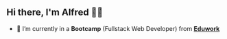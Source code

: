 ## Hi there, I'm Alfred 🚀🚀

- 🌱 I’m currently in a **Bootcamp** (Fullstack Web Developer) from [**Eduwork**](eduwork.id)

<!--
**Zhyizhouu/Zhyizhouu** is a ✨ _special_ ✨ repository because its `README.md` (this file) appears on your GitHub profile.

Here are some ideas to get you started:

- 🔭 I’m currently working on ...
- 🌱 I’m currently learning ...
- 👯 I’m looking to collaborate on ...
- 🤔 I’m looking for help with ...
- 💬 Ask me about ...
- 📫 How to reach me: ...
- 😄 Pronouns: ...
- ⚡ Fun fact: ...
-->

